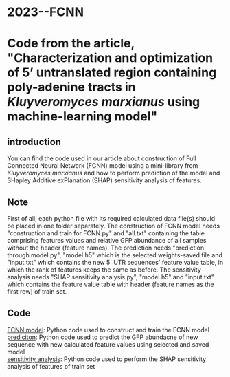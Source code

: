 # 2023--FCNN

# Code from the article, "Characterization and optimization of 5’ untranslated region containing poly-adenine tracts in *Kluyveromyces marxianus* using machine-learning model"

## introduction
You can find the code used in our article about construction of Full Connected Neural Network (FCNN) model using a mini-library from *Kluyveromyces marxianus* and  how to perform prediction of the model and SHapley Additive exPlanation (SHAP) sensitivity analysis of features.

## Note

First of all, each python file with its required calculated data file(s) should be placed in one folder separately.
The construction of FCNN model needs "construction and train for FCNN.py" and "all.txt" containing the table comprising features values and relative GFP abundance of all samples without the header (feature names).
The prediction needs "prediction through model.py", "model.h5" which is the selected weights-saved file and "input.txt" which contains the new 5' UTR sequences' feature value table, in which the rank of features keeps the same as before.
The sensitivity analysis needs "SHAP sensitivity analysis.py", "model.h5" and "input.txt" which contains the feature value table with header (feature names as the first row) of train set.


## Code
[FCNN model](https://github.com/CODdown/2023--FCNN/tree/main/Code/construction%20and%20train%20for%20FCNN.py): Python code used to construct and train the FCNN model  
[prediciton](https://github.com/CODdown/2023--FCNN/tree/main/Code/prediction%20through%20model.py): Python code used to predict the GFP abundacne of new sequence with new calculated feature values using selected and saved model  
[sensitivity analysis](https://github.com/CODdown/2023--FCNN/tree/main/Code/SHAP%20sensitivity%20analysis.py): Python code used to perform the SHAP sensitivity analysis of features of train set  
